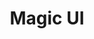 ---
title: 'Magic UI'
description: '20+ free and open-source animated components built with React, Typescript, Tailwind CSS, and Framer Motion.'
link: 'https://magicui.design/'
imageURL: 'https://res.cloudinary.com/dc6mrv5cb/image/upload/v1718804653/personal-resources/ui-stuff/magicui.design__oeideh.webp'
---